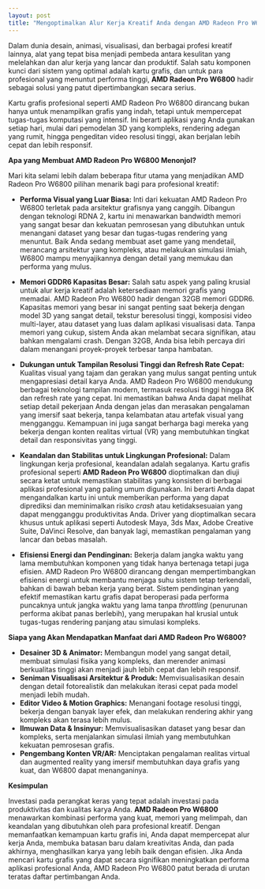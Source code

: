```yaml
---
layout: post
title: "Mengoptimalkan Alur Kerja Kreatif Anda dengan AMD Radeon Pro W6800"
---
```


Dalam dunia desain, animasi, visualisasi, dan berbagai profesi kreatif lainnya, alat yang tepat bisa menjadi pembeda antara kesulitan yang melelahkan dan alur kerja yang lancar dan produktif. Salah satu komponen kunci dari sistem yang optimal adalah kartu grafis, dan untuk para profesional yang menuntut performa tinggi, **AMD Radeon Pro W6800** hadir sebagai solusi yang patut dipertimbangkan secara serius.

Kartu grafis profesional seperti AMD Radeon Pro W6800 dirancang bukan hanya untuk menampilkan grafis yang indah, tetapi untuk mempercepat tugas-tugas komputasi yang intensif. Ini berarti aplikasi yang Anda gunakan setiap hari, mulai dari pemodelan 3D yang kompleks, rendering adegan yang rumit, hingga pengeditan video resolusi tinggi, akan berjalan lebih cepat dan lebih responsif.

**Apa yang Membuat AMD Radeon Pro W6800 Menonjol?**

Mari kita selami lebih dalam beberapa fitur utama yang menjadikan AMD Radeon Pro W6800 pilihan menarik bagi para profesional kreatif:

*   **Performa Visual yang Luar Biasa:** Inti dari kekuatan AMD Radeon Pro W6800 terletak pada arsitektur grafisnya yang canggih. Dibangun dengan teknologi RDNA 2, kartu ini menawarkan bandwidth memori yang sangat besar dan kekuatan pemrosesan yang dibutuhkan untuk menangani dataset yang besar dan tugas-tugas rendering yang menuntut. Baik Anda sedang membuat aset game yang mendetail, merancang arsitektur yang kompleks, atau melakukan simulasi ilmiah, W6800 mampu menyajikannya dengan detail yang memukau dan performa yang mulus.

*   **Memori GDDR6 Kapasitas Besar:** Salah satu aspek yang paling krusial untuk alur kerja kreatif adalah ketersediaan memori grafis yang memadai. AMD Radeon Pro W6800 hadir dengan 32GB memori GDDR6. Kapasitas memori yang besar ini sangat penting saat bekerja dengan model 3D yang sangat detail, tekstur beresolusi tinggi, komposisi video multi-layer, atau dataset yang luas dalam aplikasi visualisasi data. Tanpa memori yang cukup, sistem Anda akan melambat secara signifikan, atau bahkan mengalami crash. Dengan 32GB, Anda bisa lebih percaya diri dalam menangani proyek-proyek terbesar tanpa hambatan.

*   **Dukungan untuk Tampilan Resolusi Tinggi dan Refresh Rate Cepat:** Kualitas visual yang tajam dan gerakan yang mulus sangat penting untuk mengapresiasi detail karya Anda. AMD Radeon Pro W6800 mendukung berbagai teknologi tampilan modern, termasuk resolusi tinggi hingga 8K dan refresh rate yang cepat. Ini memastikan bahwa Anda dapat melihat setiap detail pekerjaan Anda dengan jelas dan merasakan pengalaman yang imersif saat bekerja, tanpa kelambatan atau artefak visual yang mengganggu. Kemampuan ini juga sangat berharga bagi mereka yang bekerja dengan konten realitas virtual (VR) yang membutuhkan tingkat detail dan responsivitas yang tinggi.

*   **Keandalan dan Stabilitas untuk Lingkungan Profesional:** Dalam lingkungan kerja profesional, keandalan adalah segalanya. Kartu grafis profesional seperti **AMD Radeon Pro W6800** dioptimalkan dan diuji secara ketat untuk memastikan stabilitas yang konsisten di berbagai aplikasi profesional yang paling umum digunakan. Ini berarti Anda dapat mengandalkan kartu ini untuk memberikan performa yang dapat diprediksi dan meminimalkan risiko *crash* atau ketidaksesuaian yang dapat mengganggu produktivitas Anda. Driver yang dioptimalkan secara khusus untuk aplikasi seperti Autodesk Maya, 3ds Max, Adobe Creative Suite, DaVinci Resolve, dan banyak lagi, memastikan pengalaman yang lancar dan bebas masalah.

*   **Efisiensi Energi dan Pendinginan:** Bekerja dalam jangka waktu yang lama membutuhkan komponen yang tidak hanya bertenaga tetapi juga efisien. AMD Radeon Pro W6800 dirancang dengan mempertimbangkan efisiensi energi untuk membantu menjaga suhu sistem tetap terkendali, bahkan di bawah beban kerja yang berat. Sistem pendinginan yang efektif memastikan kartu grafis dapat beroperasi pada performa puncaknya untuk jangka waktu yang lama tanpa *throttling* (penurunan performa akibat panas berlebih), yang merupakan hal krusial untuk tugas-tugas rendering panjang atau simulasi kompleks.

**Siapa yang Akan Mendapatkan Manfaat dari AMD Radeon Pro W6800?**

*   **Desainer 3D & Animator:** Membangun model yang sangat detail, membuat simulasi fisika yang kompleks, dan merender animasi berkualitas tinggi akan menjadi jauh lebih cepat dan lebih responsif.
*   **Seniman Visualisasi Arsitektur & Produk:** Memvisualisasikan desain dengan detail fotorealistik dan melakukan iterasi cepat pada model menjadi lebih mudah.
*   **Editor Video & Motion Graphics:** Menangani footage resolusi tinggi, bekerja dengan banyak layer efek, dan melakukan rendering akhir yang kompleks akan terasa lebih mulus.
*   **Ilmuwan Data & Insinyur:** Memvisualisasikan dataset yang besar dan kompleks, serta menjalankan simulasi ilmiah yang membutuhkan kekuatan pemrosesan grafis.
*   **Pengembang Konten VR/AR:** Menciptakan pengalaman realitas virtual dan augmented reality yang imersif membutuhkan daya grafis yang kuat, dan W6800 dapat menanganinya.

**Kesimpulan**

Investasi pada perangkat keras yang tepat adalah investasi pada produktivitas dan kualitas karya Anda. **AMD Radeon Pro W6800** menawarkan kombinasi performa yang kuat, memori yang melimpah, dan keandalan yang dibutuhkan oleh para profesional kreatif. Dengan memanfaatkan kemampuan kartu grafis ini, Anda dapat mempercepat alur kerja Anda, membuka batasan baru dalam kreativitas Anda, dan pada akhirnya, menghasilkan karya yang lebih baik dengan efisien. Jika Anda mencari kartu grafis yang dapat secara signifikan meningkatkan performa aplikasi profesional Anda, AMD Radeon Pro W6800 patut berada di urutan teratas daftar pertimbangan Anda.
